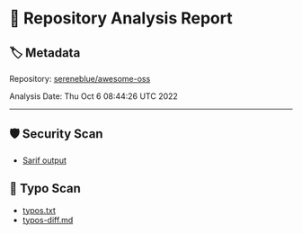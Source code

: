 # 🧪 Repository Analysis Report

## 🏷️ Metadata

Repository:
[sereneblue/awesome-oss](https://github.com/sereneblue/awesome-oss)

Analysis Date:
Thu Oct  6 08:44:26 UTC 2022

---

## 🛡️ Security Scan

- [Sarif output](./security)

## 🚫 Typo Scan

- [typos.txt](./typos.txt)
- [typos-diff.md](./typos-diff.md)

